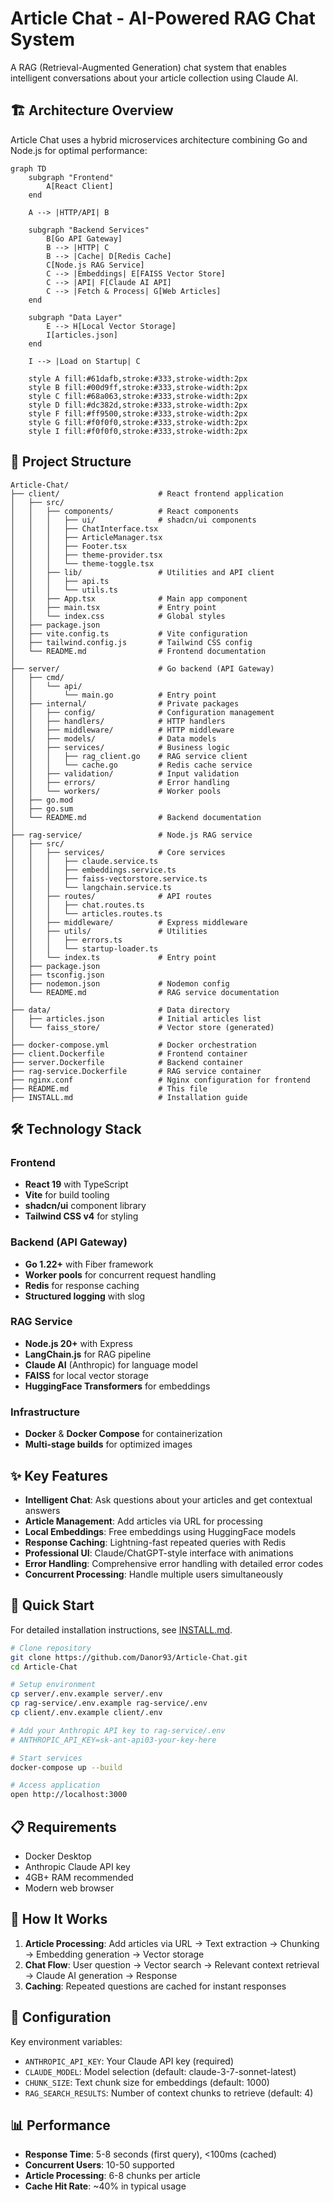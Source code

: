 # Article Chat - AI-Powered RAG Chat System

A RAG (Retrieval-Augmented Generation) chat system that enables intelligent conversations about your article collection using Claude AI.

## 🏗️ Architecture Overview

Article Chat uses a hybrid microservices architecture combining Go and Node.js for optimal performance:

```mermaid
graph TD
    subgraph "Frontend"
        A[React Client]
    end

    A --> |HTTP/API| B

    subgraph "Backend Services"
        B[Go API Gateway]
        B --> |HTTP| C
        B --> |Cache| D[Redis Cache]
        C[Node.js RAG Service]
        C --> |Embeddings| E[FAISS Vector Store]
        C --> |API| F[Claude AI API]
        C --> |Fetch & Process| G[Web Articles]
    end

    subgraph "Data Layer"
        E --> H[Local Vector Storage]
        I[articles.json]
    end

    I --> |Load on Startup| C

    style A fill:#61dafb,stroke:#333,stroke-width:2px
    style B fill:#00d9ff,stroke:#333,stroke-width:2px
    style C fill:#68a063,stroke:#333,stroke-width:2px
    style D fill:#dc382d,stroke:#333,stroke-width:2px
    style F fill:#ff9500,stroke:#333,stroke-width:2px
    style G fill:#f0f0f0,stroke:#333,stroke-width:2px
    style I fill:#f0f0f0,stroke:#333,stroke-width:2px
```

## 📁 Project Structure

```
Article-Chat/
├── client/                      # React frontend application
│   ├── src/
│   │   ├── components/          # React components
│   │   │   ├── ui/              # shadcn/ui components
│   │   │   ├── ChatInterface.tsx
│   │   │   ├── ArticleManager.tsx
│   │   │   ├── Footer.tsx
│   │   │   ├── theme-provider.tsx
│   │   │   └── theme-toggle.tsx
│   │   ├── lib/                 # Utilities and API client
│   │   │   ├── api.ts
│   │   │   └── utils.ts
│   │   ├── App.tsx              # Main app component
│   │   ├── main.tsx             # Entry point
│   │   └── index.css            # Global styles
│   ├── package.json
│   ├── vite.config.ts           # Vite configuration
│   ├── tailwind.config.js       # Tailwind CSS config
│   └── README.md                # Frontend documentation
│
├── server/                      # Go backend (API Gateway)
│   ├── cmd/
│   │   └── api/
│   │       └── main.go          # Entry point
│   ├── internal/                # Private packages
│   │   ├── config/              # Configuration management
│   │   ├── handlers/            # HTTP handlers
│   │   ├── middleware/          # HTTP middleware
│   │   ├── models/              # Data models
│   │   ├── services/            # Business logic
│   │   │   ├── rag_client.go    # RAG service client
│   │   │   └── cache.go         # Redis cache service
│   │   ├── validation/          # Input validation
│   │   ├── errors/              # Error handling
│   │   └── workers/             # Worker pools
│   ├── go.mod
│   ├── go.sum
│   └── README.md                # Backend documentation
│
├── rag-service/                 # Node.js RAG service
│   ├── src/
│   │   ├── services/            # Core services
│   │   │   ├── claude.service.ts
│   │   │   ├── embeddings.service.ts
│   │   │   ├── faiss-vectorstore.service.ts
│   │   │   └── langchain.service.ts
│   │   ├── routes/              # API routes
│   │   │   ├── chat.routes.ts
│   │   │   └── articles.routes.ts
│   │   ├── middleware/          # Express middleware
│   │   ├── utils/               # Utilities
│   │   │   ├── errors.ts
│   │   │   └── startup-loader.ts
│   │   └── index.ts             # Entry point
│   ├── package.json
│   ├── tsconfig.json
│   ├── nodemon.json             # Nodemon config
│   └── README.md                # RAG service documentation
│
├── data/                        # Data directory
│   ├── articles.json            # Initial articles list
│   └── faiss_store/             # Vector store (generated)
│
├── docker-compose.yml           # Docker orchestration
├── client.Dockerfile            # Frontend container
├── server.Dockerfile            # Backend container
├── rag-service.Dockerfile       # RAG service container
├── nginx.conf                   # Nginx configuration for frontend
├── README.md                    # This file
├── INSTALL.md                   # Installation guide
```

## 🛠️ Technology Stack

### Frontend

- **React 19** with TypeScript
- **Vite** for build tooling
- **shadcn/ui** component library
- **Tailwind CSS v4** for styling

### Backend (API Gateway)

- **Go 1.22+** with Fiber framework
- **Worker pools** for concurrent request handling
- **Redis** for response caching
- **Structured logging** with slog

### RAG Service

- **Node.js 20+** with Express
- **LangChain.js** for RAG pipeline
- **Claude AI** (Anthropic) for language model
- **FAISS** for local vector storage
- **HuggingFace Transformers** for embeddings

### Infrastructure

- **Docker** & **Docker Compose** for containerization
- **Multi-stage builds** for optimized images

## ✨ Key Features

- **Intelligent Chat**: Ask questions about your articles and get contextual answers
- **Article Management**: Add articles via URL for processing
- **Local Embeddings**: Free embeddings using HuggingFace models
- **Response Caching**: Lightning-fast repeated queries with Redis
- **Professional UI**: Claude/ChatGPT-style interface with animations
- **Error Handling**: Comprehensive error handling with detailed error codes
- **Concurrent Processing**: Handle multiple users simultaneously

## 🚀 Quick Start

For detailed installation instructions, see [INSTALL.md](./INSTALL.md).

```bash
# Clone repository
git clone https://github.com/Danor93/Article-Chat.git
cd Article-Chat

# Setup environment
cp server/.env.example server/.env
cp rag-service/.env.example rag-service/.env
cp client/.env.example client/.env

# Add your Anthropic API key to rag-service/.env
# ANTHROPIC_API_KEY=sk-ant-api03-your-key-here

# Start services
docker-compose up --build

# Access application
open http://localhost:3000
```

## 📋 Requirements

- Docker Desktop
- Anthropic Claude API key
- 4GB+ RAM recommended
- Modern web browser

## 🎯 How It Works

1. **Article Processing**: Add articles via URL → Text extraction → Chunking → Embedding generation → Vector storage
2. **Chat Flow**: User question → Vector search → Relevant context retrieval → Claude AI generation → Response
3. **Caching**: Repeated questions are cached for instant responses

## 🔧 Configuration

Key environment variables:

- `ANTHROPIC_API_KEY`: Your Claude API key (required)
- `CLAUDE_MODEL`: Model selection (default: claude-3-7-sonnet-latest)
- `CHUNK_SIZE`: Text chunk size for embeddings (default: 1000)
- `RAG_SEARCH_RESULTS`: Number of context chunks to retrieve (default: 4)

## 📊 Performance

- **Response Time**: 5-8 seconds (first query), <100ms (cached)
- **Concurrent Users**: 10-50 supported
- **Article Processing**: 6-8 chunks per article
- **Cache Hit Rate**: ~40% in typical usage
